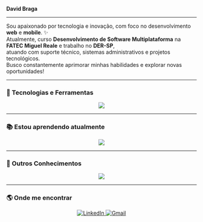 <b>David Braga</b>


---
  Sou apaixonado por tecnologia e inovação, com foco no desenvolvimento <b>web</b> e <b>mobile</b>. ✨<br>
  Atualmente, curso <b>Desenvolvimento de Software Multiplataforma</b> na <b>FATEC Miguel Reale</b> e trabalho no <b>DER-SP</b>,<br>
  atuando com suporte técnico, sistemas administrativos e projetos tecnológicos.<br> 
  Busco constantemente aprimorar minhas habilidades e explorar novas oportunidades!


---

### 🚀 Tecnologias e Ferramentas
<p align="center">
  <a href="https://skillicons.dev">
    <img src="https://skillicons.dev/icons?i=html,css,js,nodejs,react,vscode" />
  </a>
</p>

---

### 📚 Estou aprendendo atualmente
<p align="center">
  <a href="https://skillicons.dev">
    <img src="https://skillicons.dev/icons?i=react,ts,mysql,mongodb,github" />
  </a>
</p>

---

### 🔧 Outros Conhecimentos
<p align="center">
  <a href="https://skillicons.dev">
    <img src="https://skillicons.dev/icons?i=java,arduino,php" />
  </a>
</p>

---


### 🌎 Onde me encontrar
<p align="center">
  <a href="https://www.linkedin.com/in/david-souza-braga" target="_blank">
    <img src="https://img.shields.io/badge/LinkedIn-0077B5?style=for-the-badge&logo=linkedin&logoColor=white" alt="LinkedIn">
  </a>
  <a href="mailto:davidbraga.dev@gmail.com" target="_blank">
    <img src="https://img.shields.io/badge/Gmail-D14836?style=for-the-badge&logo=gmail&logoColor=white" alt="Gmail">
  </a>
</p>
